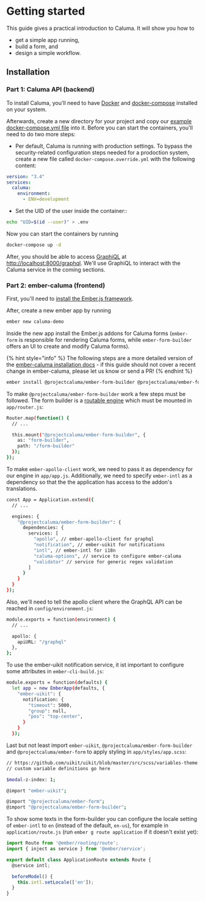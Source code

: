 # Getting started

This guide gives a practical introduction to Caluma. It will show you how to

* get a simple app running,
* build a form, and
* design a simple workflow.

## Installation

### Part 1: Caluma API (backend)

To install Caluma, you'll need to have [Docker](https://docs.docker.com/install/) and [docker-compose](https://docs.docker.com/compose/install/) installed on your system.

Afterwards, create a new directory for your project and copy our [example docker-compose.yml file](https://github.com/projectcaluma/caluma/blob/main/docker-compose.yml) into it. Before you can start the containers, you'll need to do two more steps:

* Per default, Caluma is running with production settings. To bypass the security-related configuration steps needed for a prodoction system, create a new file called `docker-compose.override.yml` with the following content:

```yml
version: "3.4"
services:
  caluma:
    environment:
      - ENV=development
```

* Set the UID of the user inside the container::

```bash
echo "UID=$(id --user)" > .env
```

Now you can start the containers by running

```bash
docker-compose up -d
```

After, you should be able to access [GraphiQL](https://github.com/graphql/graphiql) at [http://localhost:8000/graphql](http://localhost:8000/graphql). We'll use GraphiQL to interact with the Caluma service in the coming sections.

### Part 2: ember-caluma (frontend)

First, you'll need to [install the Ember.js framework](https://guides.emberjs.com/release/getting-started/quick-start/).

After, create a new ember app by running

```bash
ember new caluma-demo
```

Inside the new app install the Ember.js addons for Caluma forms (`ember-form` is responsible for rendering Caluma forms, while `ember-form-builder` offers an UI to create and modify Caluma forms).&#x20;

{% hint style="info" %}
The following steps are a more detailed version of the [ember-caluma installation docs](https://docs.caluma.io/ember-caluma/docs) - if this guide should not cover a recent change in ember-caluma, please let us know or send a PR!&#x20;
{% endhint %}

```bash
ember install @projectcaluma/ember-form-builder @projectcaluma/ember-form
```

To make `@projectcaluma/ember-form-builder` work a few steps must be followed. The form builder is a [routable engine](http://ember-engines.com) which must be mounted in `app/router.js`:

```bash
Router.map(function() {
  // ...

  this.mount("@projectcaluma/ember-form-builder", {
    as: "form-builder",
    path: "/form-builder"
  });
});
```

To make `ember-apollo-client` work, we need to pass it as dependency for our engine in `app/app.js`. Additionally, we need to specify `ember-intl` as a dependency so that the the application has access to the addon's translations.

```bash
const App = Application.extend({
  // ...

  engines: {
    "@projectcaluma/ember-form-builder": {
      dependencies: {
        services: [
          "apollo", // ember-apollo-client for graphql
          "notification", // ember-uikit for notifications
          "intl", // ember-intl for i18n
          "caluma-options", // service to configure ember-caluma
          "validator" // service for generic regex validation
        ]
      }
    }
  }
});
```

Also, we'll need to tell the apollo client where the GraphQL API can be reached in `config/environment.js`:

```bash
module.exports = function(environment) {
  // ...

  apollo: {
    apiURL: "/graphql"
  },
};
```

To use the ember-uikit notification service, it ist important to configure some attributes in `ember-cli-build.js`:

```bash
module.exports = function(defaults) {
  let app = new EmberApp(defaults, {
    "ember-uikit": {
      notification: {
        "timeout": 5000,
        "group": null,
        "pos": "top-center",
      }
    }
  });
```

Last but not least import `ember-uikit`, `@projectcaluma/ember-form-builder` and `@projectcaluma/ember-form` to apply styling in `app/styles/app.scss`:

```bash
// https://github.com/uikit/uikit/blob/master/src/scss/variables-theme.scss
// custom variable definitions go here

$modal-z-index: 1;

@import "ember-uikit";

@import "@projectcaluma/ember-form";
@import "@projectcaluma/ember-form-builder";
```

To show some texts in the form-builder you can configure the locale setting of `ember-intl` to `en` (instead of the default, `en-us`), for example in `application/route.js` (run `ember g route application` if it doesn't exist yet):

```javascript
import Route from '@ember/routing/route';
import { inject as service } from '@ember/service';

export default class ApplicationRoute extends Route {
  @service intl;

  beforeModel() {
    this.intl.setLocale(['en']);
  }
}
```
